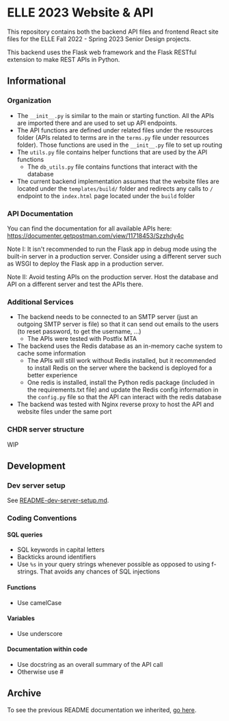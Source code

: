 # ELLE 2023 Website & API
This repository contains both the backend API files and frontend React site files for the ELLE Fall 2022 - Spring 2023 Senior Design projects.

This backend uses the Flask web framework and the Flask RESTful extension to make REST APIs in Python.

## Informational
### Organization
* The `__init__.py` is similar to the main or starting function. All the APIs are imported there and are used to set up API endpoints.
* The API functions are defined under related files under the resources folder (APIs related to terms are in the `terms.py` file under resources folder). Those functions are used in the `__init__.py` file to set up routing
* The `utils.py` file contains helper functions that are used by the API functions
    * The `db_utils.py` file contains functions that interact with the database
* The current backend implementation assumes that the website files are located under the `templates/build/` folder and redirects any calls to `/` endpoint to the `index.html` page located under the `build` folder

### API Documentation
You can find the documentation for all available APIs here: https://documenter.getpostman.com/view/11718453/Szzhdy4c

Note I: It isn't recommended to run the Flask app in debug mode using the built-in server in a production server. Consider using a different server such as WSGI to deploy the Flask app in a production server.

Note II: Avoid testing APIs on the production server. Host the database and API on a different server and test the APIs there.

### Additional Services
* The backend needs to be connected to an SMTP server (just an outgoing SMTP server is file) so that it can send out emails to the users (to reset password, to get the username, ...)
    * The APIs were tested with Postfix MTA
* The backend uses the Redis database as an in-memory cache system to cache some information
    * The APIs will still work without Redis installed, but it recommended to install Redis on the server where the backend is deployed for a better experience
    * One redis is installed, install the Python redis package (included in the requirements.txt file) and update the Redis config information in the `config.py` file so that the API can interact with the redis database
* The backend was tested with Nginx reverse proxy to host the API and website files under the same port

### CHDR server structure
WIP

## Development
### Dev server setup
See [README-dev-server-setup.md](README-dev-server-setup.md).

### Coding Conventions
#### SQL queries
* SQL keywords in capital letters
* Backticks around identifiers
* Use `%s` in your query strings whenever possible as opposed to using f-strings. That avoids any chances of SQL injections
#### Functions
* Use camelCase
#### Variables
* Use underscore
#### Documentation within code
* Use docstring as an overall summary of the API call
* Otherwise use #

## Archive
To see the previous README documentation we inherited, [go here](https://github.com/Naton-1/ELLE-2023-Website-API/blob/ed98a54c9578498f4b46f3f3914b4d690a834027/README.md).